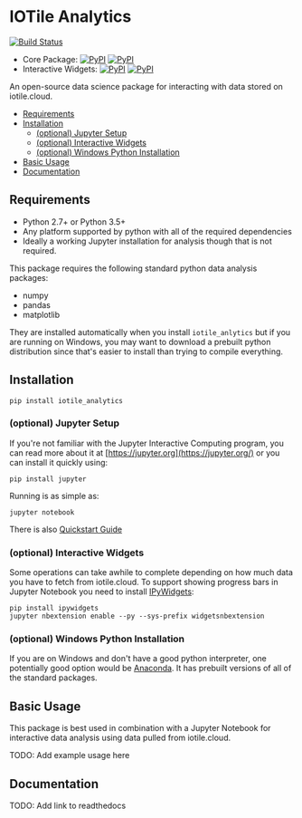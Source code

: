# IOTile Analytics

[![Build Status](https://travis-ci.org/iotile/iotile_analytics.svg?branch=master)](https://travis-ci.org/iotile/iotile_analytics)

- Core Package: [![PyPI](https://img.shields.io/pypi/v/iotile_analytics.svg?style=plastic)](https://pypi.python.org/pypi/iotile-analytics-core) [![PyPI](https://img.shields.io/pypi/pyversions/iotile_analytics.svg?style=plastic)](https://github.com/iotile/iotile_analytics)
- Interactive Widgets: [![PyPI](https://img.shields.io/pypi/v/iotile_analytics.svg?style=plastic)](https://pypi.python.org/pypi/iotile-analytics-interactive) [![PyPI](https://img.shields.io/pypi/pyversions/iotile_analytics.svg?style=plastic)](https://github.com/iotile/iotile_analytics)

An open-source data science package for interacting with data stored on
iotile.cloud.  

<!-- MarkdownTOC autolink="true" bracket="round"-->

- [Requirements](#requirements)
- [Installation](#installation)
    - [\(optional\) Jupyter Setup](#optional-jupyter-setup)
    - [\(optional\) Interactive Widgets](#optional-interactive-widgets)
    - [\(optional\) Windows Python Installation](#optional-windows-python-installation)
- [Basic Usage](#basic-usage)
- [Documentation](#documentation)

<!-- /MarkdownTOC -->


## Requirements

- Python 2.7+ or Python 3.5+
- Any platform supported by python with all of the required dependencies
- Ideally a working Jupyter installation for analysis though that is not
  required.

This package requires the following standard python data analysis packages:

- numpy
- pandas
- matplotlib

They are installed automatically when you install `iotile_anlytics` but if you
are running on Windows, you may want to download a prebuilt python distribution
since that's easier to install than trying to compile everything.

## Installation

```shell
pip install iotile_analytics
```

### (optional) Jupyter Setup

If you're not familiar with the Jupyter Interactive Computing program, you can
read more about it at [https://jupyter.org](https://jupyter.org/) or you can
install it quickly using:

```
pip install jupyter
```

Running is as simple as:

```
jupyter notebook
```

There is also [Quickstart Guide](https://jupyter.readthedocs.io/en/latest/content-quickstart.html)

### (optional) Interactive Widgets

Some operations can take awhile to complete depending on how much data you have
to fetch from iotile.cloud.  To support showing progress bars in Jupyter
Notebook you need to install [IPyWidgets](https://ipywidgets.readthedocs.io/en/latest/):

```shell
pip install ipywidgets
jupyter nbextension enable --py --sys-prefix widgetsnbextension
```

### (optional) Windows Python Installation

If you are on Windows and don't have a good python interpreter, one potentially
good option would be [Anaconda](https://www.anaconda.com/download/).  It has
prebuilt versions of all of the standard packages.  

## Basic Usage

This package is best used in combination with a Jupyter Notebook for
interactive data analysis using data pulled from iotile.cloud.  

TODO: Add example usage here

## Documentation

TODO: Add link to readthedocs

